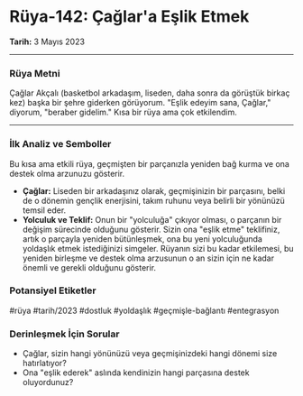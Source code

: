 # Rüya-142: Çağlar'a Eşlik Etmek
**Tarih:** 3 Mayıs 2023

---
### Rüya Metni

Çağlar Akçalı (basketbol arkadaşım, liseden, daha sonra da görüştük birkaç kez) başka bir şehre giderken görüyorum. "Eşlik edeyim sana, Çağlar," diyorum, "beraber gidelim." Kısa bir rüya ama çok etkilendim.

---
### İlk Analiz ve Semboller

Bu kısa ama etkili rüya, geçmişten bir parçanızla yeniden bağ kurma ve ona destek olma arzunuzu gösterir.

* **Çağlar:** Liseden bir arkadaşınız olarak, geçmişinizin bir parçasını, belki de o dönemin gençlik enerjisini, takım ruhunu veya belirli bir yönünüzü temsil eder.
* **Yolculuk ve Teklif:** Onun bir "yolculuğa" çıkıyor olması, o parçanın bir değişim sürecinde olduğunu gösterir. Sizin ona "eşlik etme" teklifiniz, artık o parçayla yeniden bütünleşmek, ona bu yeni yolculuğunda yoldaşlık etmek istediğinizi simgeler. Rüyanın sizi bu kadar etkilemesi, bu yeniden birleşme ve destek olma arzusunun o an sizin için ne kadar önemli ve gerekli olduğunu gösterir.

### Potansiyel Etiketler
#rüya #tarih/2023 #dostluk #yoldaşlık #geçmişle-bağlantı #entegrasyon

### Derinleşmek İçin Sorular
* Çağlar, sizin hangi yönünüzü veya geçmişinizdeki hangi dönemi size hatırlatıyor?
* Ona "eşlik ederek" aslında kendinizin hangi parçasına destek oluyordunuz?